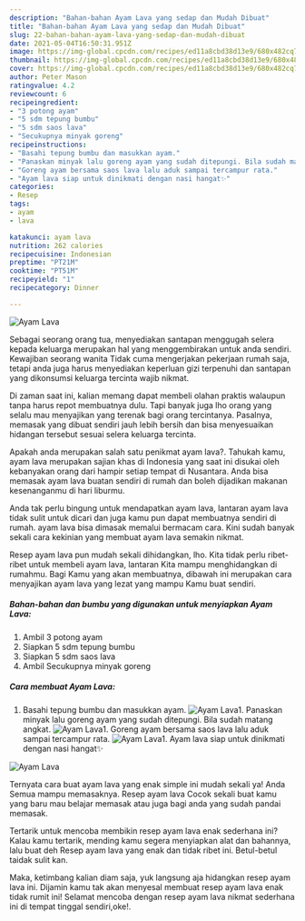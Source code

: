 ```yaml
---
description: "Bahan-bahan Ayam Lava yang sedap dan Mudah Dibuat"
title: "Bahan-bahan Ayam Lava yang sedap dan Mudah Dibuat"
slug: 22-bahan-bahan-ayam-lava-yang-sedap-dan-mudah-dibuat
date: 2021-05-04T16:50:31.951Z
image: https://img-global.cpcdn.com/recipes/ed11a8cbd38d13e9/680x482cq70/ayam-lava-foto-resep-utama.jpg
thumbnail: https://img-global.cpcdn.com/recipes/ed11a8cbd38d13e9/680x482cq70/ayam-lava-foto-resep-utama.jpg
cover: https://img-global.cpcdn.com/recipes/ed11a8cbd38d13e9/680x482cq70/ayam-lava-foto-resep-utama.jpg
author: Peter Mason
ratingvalue: 4.2
reviewcount: 6
recipeingredient:
- "3 potong ayam"
- "5 sdm tepung bumbu"
- "5 sdm saos lava"
- "Secukupnya minyak goreng"
recipeinstructions:
- "Basahi tepung bumbu dan masukkan ayam."
- "Panaskan minyak lalu goreng ayam yang sudah ditepungi. Bila sudah matang angkat."
- "Goreng ayam bersama saos lava lalu aduk sampai tercampur rata."
- "Ayam lava siap untuk dinikmati dengan nasi hangat✨"
categories:
- Resep
tags:
- ayam
- lava

katakunci: ayam lava 
nutrition: 262 calories
recipecuisine: Indonesian
preptime: "PT21M"
cooktime: "PT51M"
recipeyield: "1"
recipecategory: Dinner

---
```



![Ayam Lava](https://img-global.cpcdn.com/recipes/ed11a8cbd38d13e9/680x482cq70/ayam-lava-foto-resep-utama.jpg)

Sebagai seorang orang tua, menyediakan santapan menggugah selera kepada keluarga merupakan hal yang menggembirakan untuk anda sendiri. Kewajiban seorang  wanita Tidak cuma mengerjakan pekerjaan rumah saja, tetapi anda juga harus menyediakan keperluan gizi terpenuhi dan santapan yang dikonsumsi keluarga tercinta wajib nikmat.

Di zaman  saat ini, kalian memang dapat membeli olahan praktis walaupun tanpa harus repot membuatnya dulu. Tapi banyak juga lho orang yang selalu mau menyajikan yang terenak bagi orang tercintanya. Pasalnya, memasak yang dibuat sendiri jauh lebih bersih dan bisa menyesuaikan hidangan tersebut sesuai selera keluarga tercinta. 



Apakah anda merupakan salah satu penikmat ayam lava?. Tahukah kamu, ayam lava merupakan sajian khas di Indonesia yang saat ini disukai oleh kebanyakan orang dari hampir setiap tempat di Nusantara. Anda bisa memasak ayam lava buatan sendiri di rumah dan boleh dijadikan makanan kesenanganmu di hari liburmu.

Anda tak perlu bingung untuk mendapatkan ayam lava, lantaran ayam lava tidak sulit untuk dicari dan juga kamu pun dapat membuatnya sendiri di rumah. ayam lava bisa dimasak memalui bermacam cara. Kini sudah banyak sekali cara kekinian yang membuat ayam lava semakin nikmat.

Resep ayam lava pun mudah sekali dihidangkan, lho. Kita tidak perlu ribet-ribet untuk membeli ayam lava, lantaran Kita mampu menghidangkan di rumahmu. Bagi Kamu yang akan membuatnya, dibawah ini merupakan cara menyajikan ayam lava yang lezat yang mampu Kamu buat sendiri.

<!--inarticleads1-->

##### Bahan-bahan dan bumbu yang digunakan untuk menyiapkan Ayam Lava:

1. Ambil 3 potong ayam
1. Siapkan 5 sdm tepung bumbu
1. Siapkan 5 sdm saos lava
1. Ambil Secukupnya minyak goreng




<!--inarticleads2-->

##### Cara membuat Ayam Lava:

1. Basahi tepung bumbu dan masukkan ayam.
<img src="https://img-global.cpcdn.com/steps/17a4b0cf9eb709ea/160x128cq70/ayam-lava-langkah-memasak-1-foto.jpg" alt="Ayam Lava">1. Panaskan minyak lalu goreng ayam yang sudah ditepungi. Bila sudah matang angkat.
<img src="https://img-global.cpcdn.com/steps/bd69c749c63aaedb/160x128cq70/ayam-lava-langkah-memasak-2-foto.jpg" alt="Ayam Lava">1. Goreng ayam bersama saos lava lalu aduk sampai tercampur rata.
<img src="https://img-global.cpcdn.com/steps/d96e408a17be2578/160x128cq70/ayam-lava-langkah-memasak-3-foto.jpg" alt="Ayam Lava">1. Ayam lava siap untuk dinikmati dengan nasi hangat✨
<img src="https://img-global.cpcdn.com/steps/9c603cf1a71b0dc1/160x128cq70/ayam-lava-langkah-memasak-4-foto.jpg" alt="Ayam Lava">



Ternyata cara buat ayam lava yang enak simple ini mudah sekali ya! Anda Semua mampu memasaknya. Resep ayam lava Cocok sekali buat kamu yang baru mau belajar memasak atau juga bagi anda yang sudah pandai memasak.

Tertarik untuk mencoba membikin resep ayam lava enak sederhana ini? Kalau kamu tertarik, mending kamu segera menyiapkan alat dan bahannya, lalu buat deh Resep ayam lava yang enak dan tidak ribet ini. Betul-betul taidak sulit kan. 

Maka, ketimbang kalian diam saja, yuk langsung aja hidangkan resep ayam lava ini. Dijamin kamu tak akan menyesal membuat resep ayam lava enak tidak rumit ini! Selamat mencoba dengan resep ayam lava nikmat sederhana ini di tempat tinggal sendiri,oke!.

